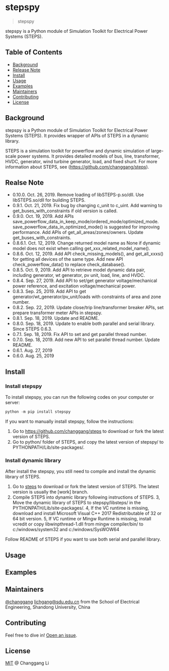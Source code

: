 # stepspy

> stepspy

stepspy is a Python module of Simulation Toolkit for Electrical Power Systems (STEPS).

## Table of Contents

- [Background](#background)
- [Release Note](#release-note)
- [Install](#install)
- [Usage](#usage)
- [Examples](#examples)
- [Maintainers](#maintainers)
- [Contributing](#contributing)
- [License](#license)

## Background

stepspy is a Python module of Simulation Toolkit for Electrical Power Systems (STEPS). It provides wrapper of APIs of STEPS in a dynamic library.

STEPS is a simulation toolkit for powerflow and dynamic simulation of large-scale power systems. It provides detailed models of bus, line, transformer, HVDC, generator, wind turbine generator, load, and fixed shunt. For more information about STEPS, see (https://github.com/changgang/steps).

## Realse Note

- 0.10.0. Oct. 26, 2019. Remove loading of libSTEPS-p.so/dll. Use libSTEPS.so/dll for building STEPS.
- 0.9.1. Oct. 21, 2019. Fix bug by changing c_unit to c_uint. Add warning to get_buses_with_constraints if old version is called.
- 0.9.0. Oct. 19, 2019. Add APIs save_powerflow_data_in_keep_mode/ordered_mode/optimized_mode. save_powerflow_data_in_optimized_mode() is suggested for improving performance. Add APIs of get_all_areas/zones/owners. Update get_buses_with_constraints.
- 0.8.6.1. Oct. 12, 2019. Change returned model name as None if dynamic model does not exist when calling get_xxx_related_model_name().
- 0.8.6. Oct. 12, 2019. Add API check_missing_models(), and get_all_xxxs() for getting all devices of the same type. Add new API check_powerflow_data() to replace check_database().
- 0.8.5. Oct.  9, 2019. Add API to retrieve model dynamic data pair, including generator, wt generator, pv unit, load, line, and HVDC.
- 0.8.4. Sep. 27, 2019. Add API to set/get generator voltage/mechanical power reference, and excitation voltage/mechanical power.
- 0.8.3. Sep. 25, 2019. Add API to get generator/wt_generator/pv_unit/loads with constraints of area and zone number.
- 0.8.2. Sep. 22, 2019. Update close/trip line/transformer breaker APIs, set prepare transformer meter APIs in stepspy.
- 0.8.1. Sep. 18, 2019. Update and README.
- 0.8.0. Sep. 18, 2019. Update to enable both parallel and serial library. Since STEPS 0.6.3.
- 0.7.1. Sep. 18, 2019. Fix API to set and get parallel thread number.
- 0.7.0. Sep. 18, 2019. Add new API to set parallel thread number. Update README.
- 0.6.1. Aug. 27, 2019
- 0.6.0. Aug. 25, 2019


## Install

### Install stepspy

To install stepspy, you can run the following codes on your computer or server:

```python
python -m pip install stepspy
```

If you want to manually install stepspy, follow the instructions:

1. Go to https://github.com/changgang/steps to download or fork the latest version of STEPS.
2. Go to python/ folder of STEPS, and copy the latest version of stepspy/ to PYTHONPATH/Lib/site-packages/.

### Install dynamic library

After install the stepspy, you still need to compile and install the dynamic library of STEPS.

1. Go to [steps](https://github.com/changgang/steps) to download or fork the latest version of STEPS. The latest version is usually the [work] branch.
2. Compile STEPS into dynamic library following instructions of STEPS.
3, Move the dynamic library of STEPS to stepspy/libsteps/ in the PYTHONPATH/Lib/site-packages/.
4, If the VC runtime is missing, download and install Microsoft Visual C++ 2017 Redistributable of 32 or 64 bit version.
5, If VC runtime or Mingw Runtime is missing, install vcredit or copy libwinpthread-1.dll from mingw compiler/bin/ to c:/windows/system32 and c:/windows/SysWOW64

Follow README of STEPS if you want to use both serial and parallel library.

## Usage

## Examples


## Maintainers

[@changgang](https://github.com/changgang) <lichgang@sdu.edu.cn> from the School of Electrical Engineering, Shandong University, China

## Contributing

Feel free to dive in! [Open an issue](https://github.com/changgang/steps/issues/new).

## License

[MIT](LICENSE) @ Changgang Li